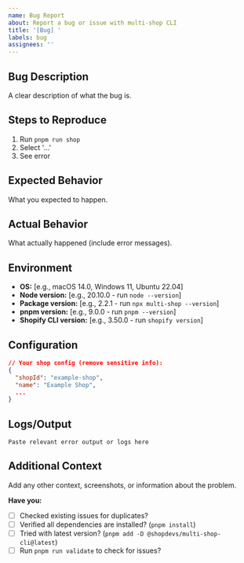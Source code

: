 ```yaml
---
name: Bug Report
about: Report a bug or issue with multi-shop CLI
title: '[Bug] '
labels: bug
assignees: ''
---
```


## Bug Description

A clear description of what the bug is.

## Steps to Reproduce

1. Run `pnpm run shop`
2. Select '...'
3. See error

## Expected Behavior

What you expected to happen.

## Actual Behavior

What actually happened (include error messages).

## Environment

- **OS:** [e.g., macOS 14.0, Windows 11, Ubuntu 22.04]
- **Node version:** [e.g., 20.10.0 - run `node --version`]
- **Package version:** [e.g., 2.2.1 - run `npx multi-shop --version`]
- **pnpm version:** [e.g., 9.0.0 - run `pnpm --version`]
- **Shopify CLI version:** [e.g., 3.50.0 - run `shopify version`]

## Configuration

```json
// Your shop config (remove sensitive info):
{
  "shopId": "example-shop",
  "name": "Example Shop",
  ...
}
```

## Logs/Output

```
Paste relevant error output or logs here
```

## Additional Context

Add any other context, screenshots, or information about the problem.

**Have you:**
- [ ] Checked existing issues for duplicates?
- [ ] Verified all dependencies are installed? (`pnpm install`)
- [ ] Tried with latest version? (`pnpm add -D @shopdevs/multi-shop-cli@latest`)
- [ ] Run `pnpm run validate` to check for issues?

